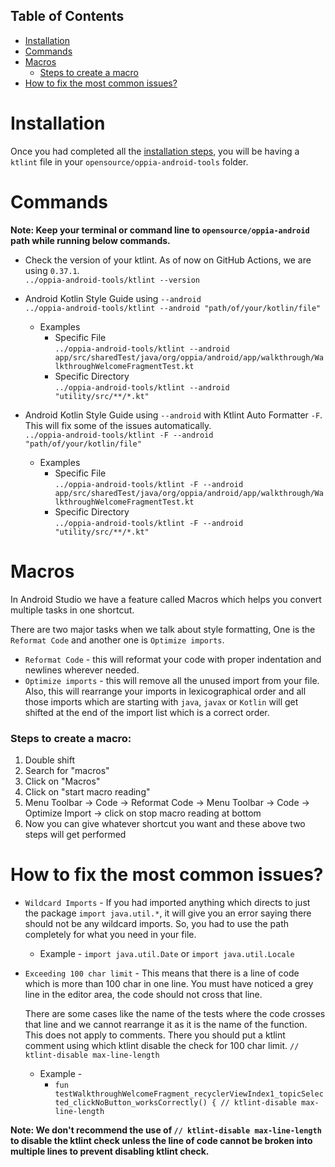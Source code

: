 ## Table of Contents

- [Installation](#installation)
- [Commands](#commands)
- [Macros](#macros)
   - [Steps to create a macro](#steps-to-create-a-macro)
- [How to fix the most common issues?](#how-to-fix-the-most-common-issues) 

# Installation
Once you had completed all the [installation steps](https://github.com/oppia/oppia-android/wiki#prerequisites), you will be having a `ktlint` file in your `opensource/oppia-android-tools` folder. 

# Commands 

**Note: Keep your terminal or command line to `opensource/oppia-android` path while running below commands.**

* Check the version of your ktlint. As of now on GitHub Actions, we are using `0.37.1`.<br>
`../oppia-android-tools/ktlint --version`<br>

* Android Kotlin Style Guide using `--android`<br>
`../oppia-android-tools/ktlint --android "path/of/your/kotlin/file"`

   * Examples <br>
       * Specific File <br>`../oppia-android-tools/ktlint --android app/src/sharedTest/java/org/oppia/android/app/walkthrough/WalkthroughWelcomeFragmentTest.kt`<br>
       * Specific Directory <br> `../oppia-android-tools/ktlint --android "utility/src/**/*.kt"`

* Android Kotlin Style Guide using `--android` with Ktlint Auto Formatter `-F`. This will fix some of the issues automatically.<br>
`../oppia-android-tools/ktlint -F --android "path/of/your/kotlin/file"`

   * Examples <br>
       * Specific File <br>`../oppia-android-tools/ktlint -F --android app/src/sharedTest/java/org/oppia/android/app/walkthrough/WalkthroughWelcomeFragmentTest.kt`<br>
       * Specific Directory <br>`../oppia-android-tools/ktlint -F --android "utility/src/**/*.kt"`

# Macros
In Android Studio we have a feature called Macros which helps you convert multiple tasks in one shortcut.

There are two major tasks when we talk about style formatting, One is the `Reformat Code` and another one is `Optimize imports`. 

* `Reformat Code` - this will reformat your code with proper indentation and newlines wherever needed.
* `Optimize imports` - this will remove all the unused import from your file. Also, this will rearrange your imports in lexicographical order and all those imports which are starting with `java`, `javax` or `Kotlin` will get shifted at the end of the import list which is a correct order. 

### Steps to create a macro: 
1. Double shift
2. Search for "macros" 
3. Click on "Macros" 
4. Click on "start macro reading" 
5. Menu Toolbar -> Code -> Reformat Code -> Menu Toolbar -> Code -> Optimize Import -> click on stop macro reading at bottom 
6. Now you can give whatever shortcut you want and these above two steps will get performed

# How to fix the most common issues?
* `Wildcard Imports` - If you had imported anything which directs to just the package `import java.util.*`, it will give you an error saying there should not be any wildcard imports. So, you had to use the path completely for what you need in your file. 

   * Example - `import java.util.Date` or `import java.util.Locale`

* `Exceeding 100 char limit` - This means that there is a line of code which is more than 100 char in one line. You must have noticed a grey line in the editor area, the code should not cross that line. 

    There are some cases like the name of the tests where the code crosses that line and we cannot rearrange it as it is the name of the function. This does not apply to comments. There you should put a ktlint comment using which ktlint disable the check for 100 char limit.  `// ktlint-disable max-line-length`

    * Example - <br>
       * `fun testWalkthroughWelcomeFragment_recyclerViewIndex1_topicSelected_clickNoButton_worksCorrectly() { // ktlint-disable max-line-length`

**Note: We don't recommend the use of `// ktlint-disable max-line-length` to disable the ktlint check unless the line of code cannot be broken into multiple lines to prevent disabling ktlint check.**